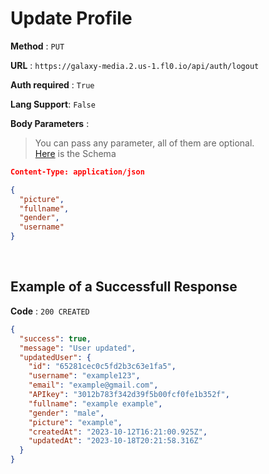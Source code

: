 # Update Profile

**Method** : `PUT`

**URL** : `https://galaxy-media.2.us-1.fl0.io/api/auth/logout`

**Auth required** : `True`

**Lang Support**: `False`

**Body Parameters** :

> You can pass any parameter, all of them are optional. <br />
> [Here](./schema.md#UpdateSchema) is the Schema

```json
Content-Type: application/json

{
  "picture",
  "fullname",
  "gender",
  "username"
}

```

<br />

## Example of a Successfull Response

**Code** : `200 CREATED` <br />

```json
{
  "success": true,
  "message": "User updated",
  "updatedUser": {
    "id": "65281cec0c5fd2b3c63e1fa5",
    "username": "example123",
    "email": "example@gmail.com",
    "APIkey": "3012b783f342d39f5b00fcf0fe1b352f",
    "fullname": "example example",
    "gender": "male",
    "picture": "example",
    "createdAt": "2023-10-12T16:21:00.925Z",
    "updatedAt": "2023-10-18T20:21:58.316Z"
  }
}
```